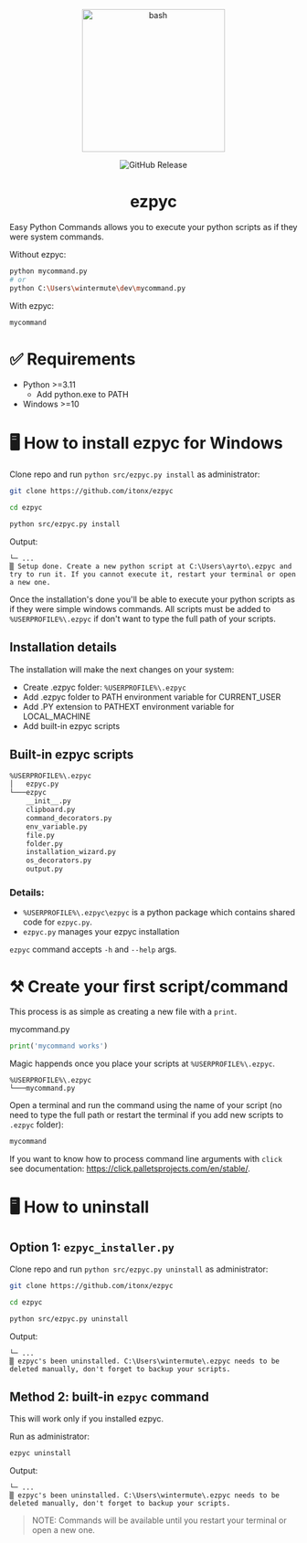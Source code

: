 <p align="center">
  <img width="250px" src="https://raw.githubusercontent.com/marwin1991/profile-technology-icons/refs/heads/main/icons/bash.png" alt="bash" title="bash"/>
</p>
<p align="center">
<img alt="GitHub Release" src="https://img.shields.io/github/v/release/itonx/ezpyc">
</p>

# <div align="center">ezpyc</div>

Easy Python Commands allows you to execute your python scripts as if they were system commands.

Without ezpyc:

```bash
python mycommand.py
# or
python C:\Users\wintermute\dev\mycommand.py
```

With ezpyc:

```bash
mycommand
```

# ✅ Requirements

- Python >=3.11
  - Add python.exe to PATH
- Windows >=10

# 🖥️ How to install ezpyc for Windows

Clone repo and run `python src/ezpyc.py install` as administrator:

```bash
git clone https://github.com/itonx/ezpyc
```

```bash
cd ezpyc
```

```bash
python src/ezpyc.py install
```

Output:

```
└─ ...
▒ Setup done. Create a new python script at C:\Users\ayrto\.ezpyc and try to run it. If you cannot execute it, restart your terminal or open a new one.
```

Once the installation's done you'll be able to execute your python scripts as if they were simple windows commands. All scripts must be added to `%USERPROFILE%\.ezpyc` if don't want to type the full path of your scripts.

## Installation details

The installation will make the next changes on your system:

- Create .ezpyc folder: `%USERPROFILE%\.ezpyc`
- Add .ezpyc folder to PATH environment variable for CURRENT_USER
- Add .PY extension to PATHEXT environment variable for LOCAL_MACHINE
- Add built-in ezpyc scripts

## Built-in ezpyc scripts

```bash
%USERPROFILE%\.ezpyc
│   ezpyc.py
└───ezpyc
    __init__.py
    clipboard.py
    command_decorators.py
    env_variable.py
    file.py
    folder.py
    installation_wizard.py
    os_decorators.py
    output.py
```

### Details:

- `%USERPROFILE%\.ezpyc\ezpyc` is a python package which contains shared code for `ezpyc.py`.
- `ezpyc.py` manages your ezpyc installation

`ezpyc` command accepts `-h` and `--help` args.

# ⚒️ Create your first script/command

This process is as simple as creating a new file with a `print`.

mycommand.py

```python
print('mycommand works')
```

Magic happends once you place your scripts at `%USERPROFILE%\.ezpyc`.

```
%USERPROFILE%\.ezpyc
└───mycommand.py
```

Open a terminal and run the command using the name of your script (no need to type the full path or restart the terminal if you add new scripts to `.ezpyc` folder):

```bash
mycommand
```

If you want to know how to process command line arguments with `click` see documentation: https://click.palletsprojects.com/en/stable/.

# 🖥️ How to uninstall

## Option 1: `ezpyc_installer.py`

Clone repo and run `python src/ezpyc.py uninstall` as administrator:

```bash
git clone https://github.com/itonx/ezpyc
```

```bash
cd ezpyc
```

```bash
python src/ezpyc.py uninstall
```

Output:

```
└─ ...
▒ ezpyc's been uninstalled. C:\Users\wintermute\.ezpyc needs to be deleted manually, don't forget to backup your scripts.
```

## Method 2: built-in `ezpyc` command

This will work only if you installed ezpyc.

Run as administrator:

```bash
ezpyc uninstall
```

Output:

```
└─ ...
▒ ezpyc's been uninstalled. C:\Users\wintermute\.ezpyc needs to be deleted manually, don't forget to backup your scripts.
```

> NOTE: Commands will be available until you restart your terminal or open a new one.
